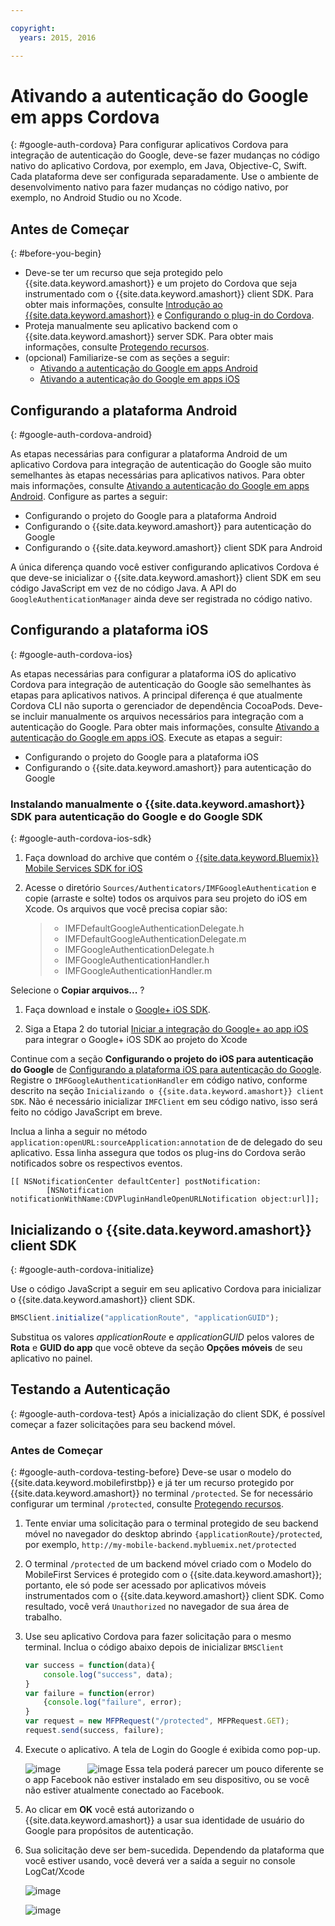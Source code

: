 ```yaml
---

copyright:
  years: 2015, 2016

---
```


# Ativando a autenticação do Google em apps Cordova
{: #google-auth-cordova}
Para configurar aplicativos Cordova para integração de autenticação do Google, deve-se fazer mudanças no código nativo do aplicativo Cordova, por exemplo, em Java, Objective-C, Swift. Cada plataforma deve ser configurada separadamente. Use o ambiente de desenvolvimento nativo para fazer mudanças no código nativo, por exemplo, no Android Studio ou no Xcode.

## Antes de Começar
{: #before-you-begin}
* Deve-se ter um recurso que seja protegido pelo {{site.data.keyword.amashort}} e um projeto do Cordova que seja instrumentado com o {{site.data.keyword.amashort}} client SDK. Para obter mais informações, consulte [Introdução ao {{site.data.keyword.amashort}}](https://console.{DomainName}/docs/services/mobileaccess/getting-started.html) e [Configurando o plug-in do Cordova](https://console.{DomainName}/docs/services/mobileaccess/getting-started-cordova.html).  
* Proteja manualmente seu aplicativo backend com o {{site.data.keyword.amashort}} server SDK. Para obter mais informações, consulte [Protegendo recursos](https://console.{DomainName}/docs/services/mobileaccess/protecting-resources.html).
* (opcional) Familiarize-se com as seções a seguir:
   * [Ativando a autenticação do Google em apps Android](https://console.{DomainName}/docs/services/mobileaccess/google-auth-android.html)
   * [Ativando a autenticação do Google em apps iOS](https://console.{DomainName}/docs/services/mobileaccess/google-auth-ios.html)


## Configurando a plataforma Android
{: #google-auth-cordova-android}

As etapas necessárias para configurar a plataforma Android de um aplicativo Cordova para integração de autenticação do Google são muito semelhantes às etapas necessárias para aplicativos nativos. Para
obter mais informações, consulte
[Ativando
a autenticação do Google em apps Android](https://console.{DomainName}/docs/services/mobileaccess/google-auth-android.html). Configure as partes a seguir:

* Configurando o projeto do Google para a plataforma Android
* Configurando o {{site.data.keyword.amashort}} para autenticação do Google
* Configurando o {{site.data.keyword.amashort}} client SDK para Android

A única diferença quando você estiver configurando aplicativos Cordova é que deve-se inicializar o {{site.data.keyword.amashort}} client SDK em seu código JavaScript em vez de no código Java. A API do `GoogleAuthenticationManager` ainda deve ser registrada no código nativo.

## Configurando a plataforma iOS
{: #google-auth-cordova-ios}

As etapas necessárias para configurar a plataforma iOS do aplicativo Cordova para integração de autenticação do Google são semelhantes às etapas para aplicativos nativos. A principal diferença é que atualmente Cordova CLI não suporta o gerenciador de dependência CocoaPods.  Deve-se incluir manualmente os arquivos necessários para integração com a autenticação do Google. Para
obter mais informações, consulte
[Ativando
a autenticação do Google em apps iOS](https://console.{DomainName}/docs/services/mobileaccess/google-auth-ios.html). Execute as etapas a seguir:

* Configurando o projeto do Google para a plataforma iOS
* Configurando o {{site.data.keyword.amashort}} para autenticação do Google

### Instalando manualmente o {{site.data.keyword.amashort}} SDK para autenticação do Google e do Google SDK
{: #google-auth-cordova-ios-sdk}
1. Faça download do archive que contém o [{{site.data.keyword.Bluemix}} Mobile Services SDK for iOS](https://hub.jazz.net/git/bluemixmobilesdk/imf-ios-sdk/archive?revstr=master)

1. Acesse o diretório `Sources/Authenticators/IMFGoogleAuthentication` e copie (arraste e solte) todos os arquivos para seu projeto do iOS em Xcode. Os arquivos que você precisa copiar são:

	> * IMFDefaultGoogleAuthenticationDelegate.h
	> * IMFDefaultGoogleAuthenticationDelegate.m
	> * IMFGoogleAuthenticationDelegate.h
	> * IMFGoogleAuthenticationHandler.h
	> * IMFGoogleAuthenticationHandler.m

Selecione o **Copiar arquivos...** ?

1. Faça download e instale o [Google+ iOS SDK](http://goo.gl/9cTqyZ).

1. Siga a Etapa 2 do tutorial [Iniciar a integração do Google+ ao app iOS](https://developers.google.com/+/mobile/ios/getting-started) para integrar o Google+ iOS SDK ao projeto do Xcode

Continue com a seção **Configurando o projeto do iOS para autenticação do Google** de [Configurando a plataforma iOS para autenticação do Google](https://console.{DomainName}/docs/services/mobileaccess/google-auth-ios.html). Registre o `IMFGoogleAuthenticationHandler` em código nativo, conforme descrito na seção `Inicializando o {{site.data.keyword.amashort}} client SDK`. Não é necessário inicializar `IMFClient` em seu código nativo, isso será feito no código JavaScript em breve.

Inclua a linha a seguir no método `application:openURL:sourceApplication:annotation` de de delegado do seu aplicativo. Essa linha assegura que todos os plug-ins do Cordova serão notificados sobre os respectivos eventos.

```
[[ NSNotificationCenter defaultCenter] postNotification:
		[NSNotification notificationWithName:CDVPluginHandleOpenURLNotification object:url]];      
```

## Inicializando o {{site.data.keyword.amashort}} client SDK
{: #google-auth-cordova-initialize}

Use o código JavaScript a seguir em seu aplicativo Cordova para inicializar o {{site.data.keyword.amashort}} client SDK.

```JavaScript
BMSClient.initialize("applicationRoute", "applicationGUID");
```

Substitua os valores *applicationRoute* e
*applicationGUID* pelos valores de **Rota** e
**GUID do app** que você obteve da seção **Opções
móveis** de seu aplicativo no painel.

## Testando a Autenticação
{: #google-auth-cordova-test}
Após a inicialização do client SDK, é possível começar a fazer solicitações para seu backend móvel.

### Antes de Começar
{: #google-auth-cordova-testing-before}
Deve-se usar o modelo do {{site.data.keyword.mobilefirstbp}} e já ter um recurso protegido por {{site.data.keyword.amashort}} no terminal `/protected`. Se for necessário configurar um terminal `/protected`, consulte [Protegendo recursos](https://console.{DomainName}/docs/services/mobileaccess/protecting-resources.html).


1. Tente enviar uma solicitação para o terminal protegido de seu backend móvel no
navegador do desktop abrindo
`{applicationRoute}/protected`, por exemplo,
`http://my-mobile-backend.mybluemix.net/protected`

1. O terminal `/protected` de um backend móvel criado com o Modelo do MobileFirst Services é protegido com o {{site.data.keyword.amashort}}; portanto, ele só pode ser acessado por aplicativos móveis instrumentados com o {{site.data.keyword.amashort}} client SDK. Como resultado, você verá `Unauthorized` no navegador de sua área de trabalho.

1. Use seu aplicativo Cordova para fazer solicitação para o mesmo terminal. Inclua o código abaixo depois de inicializar `BMSClient`

	```JavaScript
	var success = function(data){
    	console.log("success", data);
    }
	var failure = function(error)
    	{console.log("failure", error);
    }
	var request = new MFPRequest("/protected", MFPRequest.GET);
	request.send(success, failure);
	```


1. Execute o aplicativo. A tela de Login do Google é exibida como pop-up.

	![image](images/android-google-login.png) &nbsp;&nbsp;&nbsp;&nbsp;&nbsp;&nbsp;&nbsp;&nbsp;&nbsp;	![image](images/ios-google-login.png)
Essa tela poderá parecer um pouco diferente se o app Facebook não estiver instalado em seu dispositivo, ou se você não estiver atualmente conectado ao Facebook.
1. Ao clicar em **OK** você está autorizando o {{site.data.keyword.amashort}} a usar sua identidade de usuário do Google para propósitos de autenticação.

1. 	Sua solicitação deve ser bem-sucedida. Dependendo da plataforma que você estiver usando, você deverá ver a saída a seguir no console LogCat/Xcode

	![image](images/android-google-login-success.png)

	![image](images/ios-google-login-success.png)
